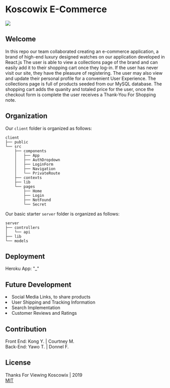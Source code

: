# Koscowix E-Commerce
<img src="https://media.giphy.com/media/Vh9esL75GtSRp2WMO8/giphy.gif"><br>
## Welcome
In this repo our team collaborated creating an e-commerce application, a brand of high-end luxury designed watches on our application developed in React.js
The user is able to view a collections page of the brand and can easily add it to their shopping cart once they log-in. If the user has never visit our site, they have the pleasure of registering. The user may also view and update their personal profile for a convenient User Experience. The collections page is full of products seeded from our MySQL database. The shopping cart adds the quanity and totaled price for the user, once the checkout form is complete the user receives a Thank-You For Shopping note.

## Organization

Our  `client` folder is organized as follows:

```
client
├── public
└── src
    ├── components
    │   ├── App
    │   ├── AuthDropdown
    │   ├── LoginForm
    │   ├── Navigation
    │   └── PrivateRoute
    ├── contexts
    ├── lib
    └── pages
        ├── Home
        ├── Login
        ├── NotFound
        └── Secret
```

Our basic starter `server` folder is organized as follows:

```
server
├── controllers
│   └── api
├── lib
└── models
```


## Deployment
Heroku App: "_"

## Future Development
<li>Social Media Links, to share products<br>
<li>User Shipping and Tracking Information<br>
<li>Search Implementation<br>
<li>Customer Reviews and Ratings

## Contribution
Front End: Kong Y. | Courtney M.<br>
Back-End: Yawo T. | Donnel F.

## License
Thanks For Viewing Koscowix | 2019<br>
[MIT](https://choosealicense.com/licenses/mit/)
